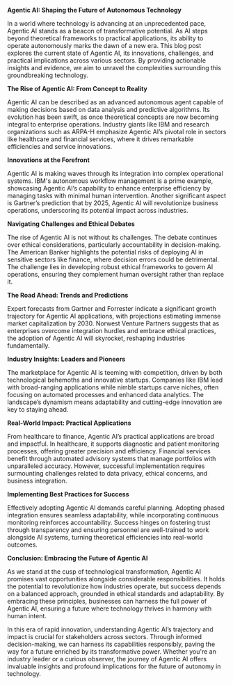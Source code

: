 **Agentic AI: Shaping the Future of Autonomous Technology**

In a world where technology is advancing at an unprecedented pace, Agentic AI stands as a beacon of transformative potential. As AI steps beyond theoretical frameworks to practical applications, its ability to operate autonomously marks the dawn of a new era. This blog post explores the current state of Agentic AI, its innovations, challenges, and practical implications across various sectors. By providing actionable insights and evidence, we aim to unravel the complexities surrounding this groundbreaking technology.

**The Rise of Agentic AI: From Concept to Reality**

Agentic AI can be described as an advanced autonomous agent capable of making decisions based on data analysis and predictive algorithms. Its evolution has been swift, as once theoretical concepts are now becoming integral to enterprise operations. Industry giants like IBM and research organizations such as ARPA-H emphasize Agentic AI’s pivotal role in sectors like healthcare and financial services, where it drives remarkable efficiencies and service innovations.

**Innovations at the Forefront**

Agentic AI is making waves through its integration into complex operational systems. IBM's autonomous workflow management is a prime example, showcasing Agentic AI’s capability to enhance enterprise efficiency by managing tasks with minimal human intervention. Another significant aspect is Gartner’s prediction that by 2025, Agentic AI will revolutionize business operations, underscoring its potential impact across industries.

**Navigating Challenges and Ethical Debates**

The rise of Agentic AI is not without its challenges. The debate continues over ethical considerations, particularly accountability in decision-making. The American Banker highlights the potential risks of deploying AI in sensitive sectors like finance, where decision errors could be detrimental. The challenge lies in developing robust ethical frameworks to govern AI operations, ensuring they complement human oversight rather than replace it.

**The Road Ahead: Trends and Predictions**

Expert forecasts from Gartner and Forrester indicate a significant growth trajectory for Agentic AI applications, with projections estimating immense market capitalization by 2030. Norwest Venture Partners suggests that as enterprises overcome integration hurdles and embrace ethical practices, the adoption of Agentic AI will skyrocket, reshaping industries fundamentally.

**Industry Insights: Leaders and Pioneers**

The marketplace for Agentic AI is teeming with competition, driven by both technological behemoths and innovative startups. Companies like IBM lead with broad-ranging applications while nimble startups carve niches, often focusing on automated processes and enhanced data analytics. The landscape’s dynamism means adaptability and cutting-edge innovation are key to staying ahead.

**Real-World Impact: Practical Applications**

From healthcare to finance, Agentic AI’s practical applications are broad and impactful. In healthcare, it supports diagnostic and patient monitoring processes, offering greater precision and efficiency. Financial services benefit through automated advisory systems that manage portfolios with unparalleled accuracy. However, successful implementation requires surmounting challenges related to data privacy, ethical concerns, and business integration.

**Implementing Best Practices for Success**

Effectively adopting Agentic AI demands careful planning. Adopting phased integration ensures seamless adaptability, while incorporating continuous monitoring reinforces accountability. Success hinges on fostering trust through transparency and ensuring personnel are well-trained to work alongside AI systems, turning theoretical efficiencies into real-world outcomes.

**Conclusion: Embracing the Future of Agentic AI**

As we stand at the cusp of technological transformation, Agentic AI promises vast opportunities alongside considerable responsibilities. It holds the potential to revolutionize how industries operate, but success depends on a balanced approach, grounded in ethical standards and adaptability. By embracing these principles, businesses can harness the full power of Agentic AI, ensuring a future where technology thrives in harmony with human intent.

In this era of rapid innovation, understanding Agentic AI’s trajectory and impact is crucial for stakeholders across sectors. Through informed decision-making, we can harness its capabilities responsibly, paving the way for a future enriched by its transformative power. Whether you're an industry leader or a curious observer, the journey of Agentic AI offers invaluable insights and profound implications for the future of autonomy in technology.